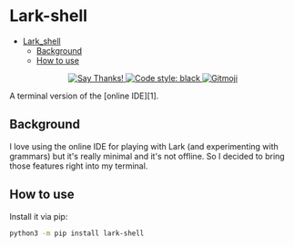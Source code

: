 # Lark-shell
<!-- TOC depthFrom:1 depthTo:6 withLinks:1 updateOnSave:1 orderedList:0 -->

- [Lark_shell](#larkshell)
	- [Background](#background)
	- [How to use](#how-to-use)

<!-- /TOC -->
<p align="center">
    <a href="https://saythanks.io/to/bryan.hu.2020@gmail.com">
        <img src="https://img.shields.io/badge/Say%20Thanks-!-1EAEDB.svg" alt="Say Thanks!">
    </a>
    <a href="https://github.com/psf/black">
        <img src="https://img.shields.io/badge/code%20style-black-000000.svg" alt="Code style: black">
    </a>
    <a href="https://gitmoji.carloscuesta.me">
        <img src="https://img.shields.io/badge/gitmoji-%20😜%20😍-FFDD67.svg?style=flat-square" alt="Gitmoji">
    </a>
</p>
A terminal version of the [online IDE][1].

## Background

I love using the online IDE for playing with Lark (and experimenting with grammars) but it's really minimal
and it's not offline. So I decided to bring those features right into my terminal.

## How to use

Install it via pip:

```bash
python3 -m pip install lark-shell
```



[1]: https://lark-parser.github.io/lark/ide/app.html
